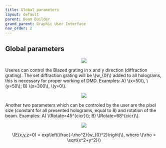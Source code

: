 ```yaml
---
title: Global parameters
layout: default
parent: Beam Builder
grand_parent: Graphic User Interface
nav_order: 2
---
```

## [](#header-2)Global parameters
<script id="MathJax-script" async src="https://cdn.jsdelivr.net/npm/mathjax@3/es5/tex-mml-chtml.js"></script>
<p align="center">
  <img src="/BCAA_tutorial/assets/images/Global_parameters.png">
</p>
Useres can control the Blazed grating in x and y direction (diffraction grating). The set diffraction grating will be \(w_{0}\) added to all holograms, this is necessary for proper working of DMD. Examples: A) \(x=50\), \(y=50\); B) \(x=300\), \(y=0\).
<p align="center">
  <img src="/BCAA_tutorial/assets/images/Blazed_grating_example.png">
</p>
Another two parameters which can be controled by the user are the pixel size (constant for all presented holograms, equal to 8) and rotation of the beam.  Examples: A) \(Rotate=45^{cicr}\); B) \(Rotate=68^{cicr}\).
<p align="center">
  <img src="/BCAA_tutorial/assets/images/Rotate_example.png">
</p>
<p align="center">
\(E(x,y,z=0) = exp\left(\frac{-\rho^2}{w_{0}^2}\right)\), where \(\rho = \sqrt{x^2+y^2}\)
<p>
